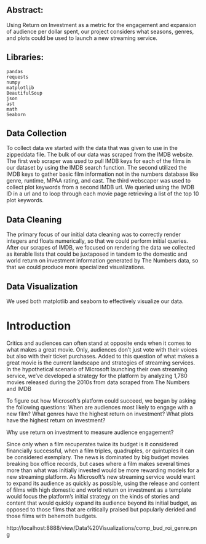 ## Abstract:
Using Return on Investment as a metric for the engagement and expansion of audience per dollar spent, our project considers what seasons, genres, and plots could be used to launch a new streaming service.

## Libraries:
    pandas
    requests
    numpy
    matplotlib
    BeautifulSoup
    json
    ast
    math
    Seaborn

## Data Collection 
To collect data we started with the data that was given to use in the zippeddata file. The bulk of our data was scraped from the IMDB website. The first web scraper was used to pull IMDB keys for each of the films in our dataset by using the IMDB search function. The second utilized the IMDB keys to gather basic film information not in the numbers database like genre, runtime, MPAA rating, and cast. The third webscaper was used to collect plot keywords from a second IMDB url. We queried using the IMDB ID in a url and to loop through each movie page retrieving a list of the top 10 plot keywords. 
 
## Data Cleaning
The primary focus of our initial data cleaning was to correctly render integers and floats numerically, so that we could perform initial queries. 
After our scrapes of IMDB, we focused on rendering the data we collected as iterable lists that could be juxtaposed in tandem to the domestic and world return on investment information generated by The Numbers data, so that we could produce more specialized visualizations. 
## Data Visualization
We used both matplotlib and seaborn to effectively visualize our data. 
 
# Introduction

Critics and audiences can often stand at opposite ends when it comes to what makes a great movie. Only, audiences don’t just vote with their voices but also with their ticket purchases. Added to this question of what makes a great movie is the current landscape and strategies of streaming services. In the hypothetical scenario of MIcrosoft launching their own streaming service, we’ve developed a strategy for the platform by analyzing 1,780 movies released during the 2010s from data scraped from The Numbers and IMDB

To figure out how Microsoft’s platform could succeed, we began by asking the following questions:
    When are audiences most likely to engage with a new film? 
    What genres have the highest return on investment?
    What plots have the highest return on investment?

Why use return on investment to measure audience engagement?

Since only when a film recuperates twice its budget is it considered financially successful, when a film triples, quadruples, or quintuples it can be considered exemplary. The news is dominated by big budget movies breaking box office records, but cases where a film makes several times more than what was initially invested would be more rewarding models for a new streaming platform.
As Microsoft’s new streaming service would want to expand its audience as quickly as possible, using the release and content of films with high domestic and world return on investment as a template would focus the platform’s initial strategy on the kinds of stories and content that would quickly expand its audience beyond its initial budget, as opposed to those films that are critically praised but popularly derided and those films with behemoth budgets.

http://localhost:8888/view/Data%20Visualizations/comp_bud_roi_genre.png

